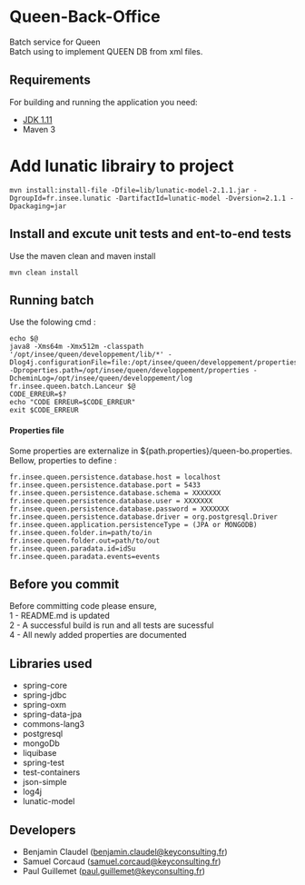 # Queen-Back-Office
Batch service for Queen  
Batch using to implement QUEEN DB from xml files.

## Requirements
For building and running the application you need:
- [JDK 1.11](https://jdk.java.net/archive/)
- Maven 3 

# Add lunatic librairy to project
``` shell
mvn install:install-file -Dfile=lib/lunatic-model-2.1.1.jar -DgroupId=fr.insee.lunatic -DartifactId=lunatic-model -Dversion=2.1.1 -Dpackaging=jar
```

## Install and excute unit tests and ent-to-end tests
Use the maven clean and maven install  
``` shell
mvn clean install
```

## Running batch
Use the folowing cmd :
``` shell
echo $@
java8 -Xms64m -Xmx512m -classpath '/opt/insee/queen/developpement/lib/*' -Dlog4j.configurationFile=file:/opt/insee/queen/developpement/properties/log4j2.xml -Dproperties.path=/opt/insee/queen/developpement/properties -DcheminLog=/opt/insee/queen/developpement/log fr.insee.queen.batch.Lanceur $@
CODE_ERREUR=$?
echo "CODE ERREUR=$CODE_ERREUR"
exit $CODE_ERREUR
```

#### Properties file
Some properties are externalize in ${path.properties}/queen-bo.properties.  
Bellow, properties to define :
``` shell
fr.insee.queen.persistence.database.host = localhost
fr.insee.queen.persistence.database.port = 5433
fr.insee.queen.persistence.database.schema = XXXXXXX
fr.insee.queen.persistence.database.user = XXXXXXX
fr.insee.queen.persistence.database.password = XXXXXXX
fr.insee.queen.persistence.database.driver = org.postgresql.Driver
fr.insee.queen.application.persistenceType = (JPA or MONGODB)
fr.insee.queen.folder.in=path/to/in
fr.insee.queen.folder.out=path/to/out
fr.insee.queen.paradata.id=idSu
fr.insee.queen.paradata.events=events
```

## Before you commit
Before committing code please ensure,  
1 - README.md is updated  
2 - A successful build is run and all tests are sucessful  
4 - All newly added properties are documented  

## Libraries used
- spring-core
- spring-jdbc
- spring-oxm
- spring-data-jpa
- commons-lang3
- postgresql
- mongoDb
- liquibase
- spring-test
- test-containers
- json-simple
- log4j
- lunatic-model


## Developers
- Benjamin Claudel (benjamin.claudel@keyconsulting.fr)
- Samuel Corcaud (samuel.corcaud@keyconsulting.fr)
- Paul Guillemet (paul.guillemet@keyconsulting.fr)